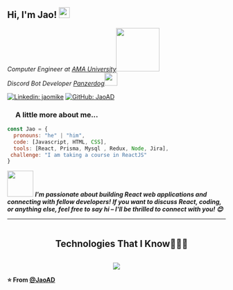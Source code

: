 <h2> Hi, I'm Jao! <img src="https://cdn3.emoji.gg/emojis/wavegif_1860.gif" width="25"></h2>
<p><em>Computer Engineer at <a href="https://www.ama.edu.ph/">AMA University</a><img src="https://www.ama.edu.ph/wp-content/uploads/2017/05/amau_logo_basic2a.png" width="100"></br>Discord Bot Developer <a href="https://www.panzerdog.com/">Panzerdog</a><img src="https://optim.tildacdn.com/tild3038-3961-4363-b862-303432626331/-/resize/204x/-/format/webp/panzerdog-logo.png" width="30"> 
</em></p>

[![Linkedin: jaomike](https://img.shields.io/badge/-jaomike-blue?style=flat-square&logo=Linkedin&logoColor=white&link=https://www.linkedin.com/in/jaomike/)](https://www.linkedin.com/in/jaomike/)
[![GitHub: JaoAD](https://img.shields.io/github/followers/jaoAD?label=follow&style=social)](https://github.com/jaoAD)


### <img src="https://upload.wikimedia.org/wikipedia/commons/thumb/6/6a/JavaScript-logo.png/768px-JavaScript-logo.png" width="15"> A little more about me...  

```javascript
const Jao = {
  pronouns: "he" | "him",
  code: [Javascript, HTML, CSS],
  tools: [React, Prisma, Mysql , Redux, Node, Jira],
 challenge: "I am taking a course in ReactJS"
}
```

<img src="https://media.giphy.com/media/LnQjpWaON8nhr21vNW/giphy.gif" width="60"> <em><b>I'm passionate about building React web applications and connecting with fellow developers! If you want to discuss React, coding, or anything else, feel free to say hi – I'll be thrilled to connect with you! 😊
</em>

---

<!--h1 without bottom border-->
<div id="user-content-toc">
  <ul align="center">
    <summary><h2 style="display: inline-block">Technologies That I Know👨🏻‍💻</h2></summary>
  </ul>
</div>
<!--tech stack icons-->
<p align="center">
  <a href="https://skillicons.dev">
    <img src="https://skillicons.dev/icons?i=bootstrap,css,discord,discordjs,bots,prisma,mysql,figma,github,html,js,nodejs,postman,react,redux,npm,pnpm,vite,tailwind,ts,vscode&perline=14" />
  </a>
</p>

⭐️ From [@JaoAD](https://github.com/JaoAD)

